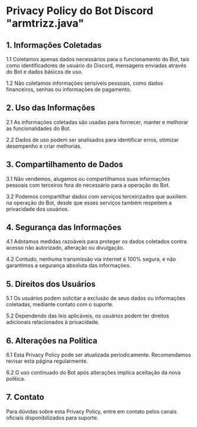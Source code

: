 # Privacy Policy do Bot Discord "armtrizz.java"

## 1. Informações Coletadas

1.1 Coletamos apenas dados necessários para o funcionamento do Bot, tais como identificadores de usuário do Discord, mensagens enviadas através do Bot e dados básicos de uso.

1.2 Não coletamos informações sensíveis pessoais, como dados financeiros, senhas ou informações de pagamento.

## 2. Uso das Informações

2.1 As informações coletadas são usadas para fornecer, manter e melhorar as funcionalidades do Bot.

2.2 Dados de uso podem ser analisados para identificar erros, otimizar desempenho e criar melhorias.

## 3. Compartilhamento de Dados

3.1 Não vendemos, alugamos ou compartilhamos suas informações pessoais com terceiros fora do necessário para a operação do Bot.

3.2 Podemos compartilhar dados com serviços terceirizados que auxiliem na operação do Bot, desde que esses serviços também respeitem a privacidade dos usuários.

## 4. Segurança das Informações

4.1 Adotamos medidas razoáveis para proteger os dados coletados contra acesso não autorizado, alteração ou divulgação.

4.2 Contudo, nenhuma transmissão via internet é 100% segura, e não garantimos a segurança absoluta das informações.

## 5. Direitos dos Usuários

5.1 Os usuários podem solicitar a exclusão de seus dados ou informações coletadas, mediante contato com o suporte.

5.2 Dependendo das leis aplicáveis, os usuários podem ter direitos adicionais relacionados à privacidade.

## 6. Alterações na Política

6.1 Esta Privacy Policy pode ser atualizada periodicamente. Recomendamos revisar esta página regularmente.

6.2 O uso continuado do Bot após alterações implica aceitação da nova política.

## 7. Contato

Para dúvidas sobre esta Privacy Policy, entre em contato pelos canais oficiais disponibilizados para suporte.
